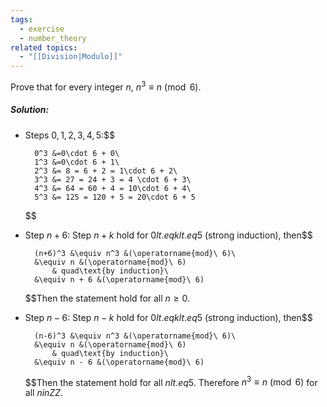```yaml
---
tags:
  - exercise
  - number_theory
related topics:
  - "[[Division|Modulo]]"
---
```

Prove that for every integer $n$, $n^3 \equiv n\  (\operatorname{mod}\ 6)$.
##### Solution:
- Steps $0,1,2,3,4,5$:$$
	
		0^3 &=0\cdot 6 + 0\
		1^3 &=0\cdot 6 + 1\
		2^3 &= 8 = 6 + 2 = 1\cdot 6 + 2\
		3^3 &= 27 = 24 + 3 = 4 \cdot 6 + 3\
		4^3 &= 64 = 60 + 4 = 10\cdot 6 + 4\
		5^3 &= 125 = 120 + 5 = 20\cdot 6 + 5
	
	$$
- Step $n+6$:
	Step $n+k$ hold for $0 lt.eq k  lt.eq 5$ (strong induction), then$$
	
		(n+6)^3 &\equiv n^3 &(\operatorname{mod}\ 6)\
		&\equiv n &(\operatorname{mod}\ 6)
			& quad\text{by induction}\
		&\equiv n + 6 &(\operatorname{mod}\ 6)
	
	$$Then the statement hold for all $n\geq 0$.
- Step $n-6$:
	Step $n-k$ hold for $0 lt.eq k  lt.eq 5$ (strong induction), then$$
	
		(n-6)^3 &\equiv n^3 &(\operatorname{mod}\ 6)\
		&\equiv n &(\operatorname{mod}\ 6)
			& quad\text{by induction}\
		&\equiv n - 6 &(\operatorname{mod}\ 6)
	
	$$Then the statement hold for all $n lt.eq 5$.
Therefore $n^3 \equiv n\  (\operatorname{mod}\ 6)$ for all $n in ZZ$.